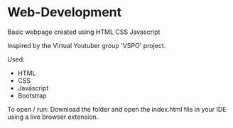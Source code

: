 # Web-Development
Basic webpage created using HTML CSS Javascript

Inspired by the Virtual Youtuber group 'VSPO' project.

Used:
* HTML
* CSS
* Javascript
* Bootstrap

To open / run:
Download the folder and open the index.html file in your IDE using a live browser extension.
